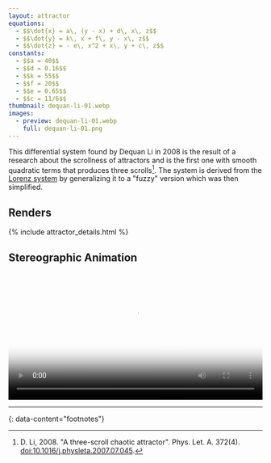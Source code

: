 ```yaml
---
layout: attractor
equations:
  - $$\dot{x} = a\, (y - x) + d\, x\, z$$
  - $$\dot{y} = k\, x + f\, y - x\, z$$
  - $$\dot{z} = - e\, x^2 + x\, y + c\, z$$
constants:
  - $$a = 40$$
  - $$d = 0.16$$
  - $$k = 55$$
  - $$f = 20$$
  - $$e = 0.65$$
  - $$c = 11/6$$
thumbnail: dequan-li-01.webp
images:
  - preview: dequan-li-01.webp
    full: dequan-li-01.png
---
```

This differential system found by Dequan Li in 2008 is the result of a research about the scrollness of attractors and is the first one with smooth quadratic terms that produces three scrolls[^original-paper].
The system is derived from the [Lorenz system](../lorenz) by generalizing it to a "fuzzy" version which was then simplified.

## Renders

{% include attractor_details.html %}

## Stereographic Animation

<video controls loop style="width: 100%;" poster="/assets/images/attractors/dequan-li-stereo.png">
  <source src="/assets/images/attractors/dequan-li-stereo.mp4" type="video/mp4">
</video>

---
{: data-content="footnotes"}

[^original-paper]: D. Li, 2008. \"A three-scroll chaotic attractor\". Phys. Let. A. 372(4). [doi:10.1016/j.physleta.2007.07.045](https://doi.org/10.1016/j.physleta.2007.07.045).
